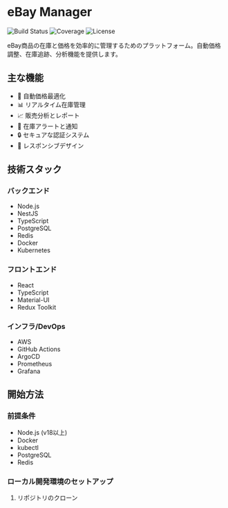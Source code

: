 # eBay Manager

![Build Status](https://github.com/your-org/ebay-manager/workflows/CI/badge.svg)
![Coverage](https://codecov.io/gh/your-org/ebay-manager/branch/main/graph/badge.svg)
![License](https://img.shields.io/badge/license-MIT-blue.svg)

eBay商品の在庫と価格を効率的に管理するためのプラットフォーム。自動価格調整、在庫追跡、分析機能を提供します。

## 主な機能

- 🔄 自動価格最適化
- 📊 リアルタイム在庫管理
- 📈 販売分析とレポート
- 🔔 在庫アラートと通知
- 🔒 セキュアな認証システム
- 📱 レスポンシブデザイン

## 技術スタック

### バックエンド
- Node.js
- NestJS
- TypeScript
- PostgreSQL
- Redis
- Docker
- Kubernetes

### フロントエンド
- React
- TypeScript
- Material-UI
- Redux Toolkit

### インフラ/DevOps
- AWS
- GitHub Actions
- ArgoCD
- Prometheus
- Grafana

## 開始方法

### 前提条件
- Node.js (v18以上)
- Docker
- kubectl
- PostgreSQL
- Redis

### ローカル開発環境のセットアップ

1. リポジトリのクローン 